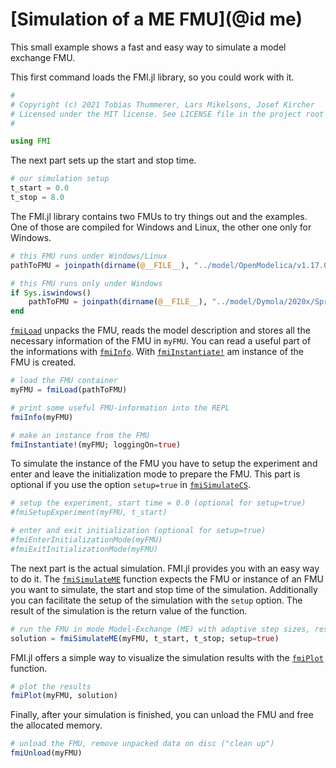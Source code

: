 # [Simulation of a ME FMU](@id me)

This small example shows a fast and easy way to simulate a model exchange FMU.

This first command loads the FMI.jl library, so you could work with it.

```julia
#
# Copyright (c) 2021 Tobias Thummerer, Lars Mikelsons, Josef Kircher
# Licensed under the MIT license. See LICENSE file in the project root for details.
#

using FMI
```
The next part sets up the start and stop time.
```julia
# our simulation setup
t_start = 0.0
t_stop = 8.0
```
The FMI.jl library contains two FMUs to try things out and the examples. One of those are compiled for Windows and Linux, the other one only for Windows.
```julia
# this FMU runs under Windows/Linux
pathToFMU = joinpath(dirname(@__FILE__), "../model/OpenModelica/v1.17.0/SpringFrictionPendulum1D.fmu")

# this FMU runs only under Windows
if Sys.iswindows()
    pathToFMU = joinpath(dirname(@__FILE__), "../model/Dymola/2020x/SpringFrictionPendulum1D.fmu")
end
```
[`fmiLoad`](@ref) unpacks the FMU, reads the model description and stores all the necessary information of the FMU in ```myFMU```. You can read a useful part of the informations with [`fmiInfo`](@ref). With [`fmiInstantiate!`](@ref) am instance of the FMU is created.
```julia
# load the FMU container
myFMU = fmiLoad(pathToFMU)

# print some useful FMU-information into the REPL
fmiInfo(myFMU)

# make an instance from the FMU
fmiInstantiate!(myFMU; loggingOn=true)
```
To simulate the instance of the FMU you have to setup the experiment and enter and leave the initialization mode to prepare the FMU. This part is optional if you use the option ```setup=true``` in [`fmiSimulateCS`](@ref).
```julia
# setup the experiment, start time = 0.0 (optional for setup=true)
#fmiSetupExperiment(myFMU, t_start)

# enter and exit initialization (optional for setup=true)
#fmiEnterInitializationMode(myFMU)
#fmiExitInitializationMode(myFMU)
```
The next part is the actual simulation. FMI.jl provides you with an easy way to do it. The [`fmiSimulateME`](@ref) function expects the FMU or instance of an FMU you want to simulate, the start and stop time of the simulation. Additionally you can facilitate the setup of the simulation with the ```setup``` option. The result of the simulation is the return value of the function.
```julia
# run the FMU in mode Model-Exchange (ME) with adaptive step sizes, result values are stored in `solution`
solution = fmiSimulateME(myFMU, t_start, t_stop; setup=true)
```
FMI.jl offers a simple way to visualize the simulation results with the [`fmiPlot`](@ref) function.
```julia
# plot the results
fmiPlot(myFMU, solution)
```
Finally, after your simulation is finished, you can unload the FMU and free the allocated memory.
```julia
# unload the FMU, remove unpacked data on disc ("clean up")
fmiUnload(myFMU)

```